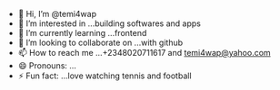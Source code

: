 - 👋 Hi, I’m @temi4wap
- 👀 I’m interested in ...building softwares and apps
- 🌱 I’m currently learning ...frontend
- 💞️ I’m looking to collaborate on ...with github
- 📫 How to reach me ...+2348020711617 and temi4wap@yahoo.com
- 😄 Pronouns: ...
- ⚡ Fun fact: ...love watching tennis and football

<!---
temi4wap/temi4wap is a ✨ special ✨ repository because its `README.md` (this file) appears on your GitHub profile.
You can click the Preview link to take a look at your changes.
--->
